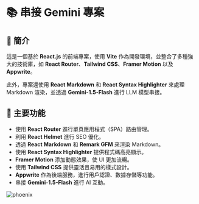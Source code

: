 # 📚 串接 Gemini 專案

## 🌟 簡介
這是一個基於 **React.js** 的前端專案，使用 **Vite** 作為開發環境，並整合了多種強大的技術庫，如 **React Router**、**Tailwind CSS**、**Framer Motion** 以及 **Appwrite**。

此外，專案還使用 **React Markdown** 和 **React Syntax Highlighter** 來處理 Markdown 渲染，並透過 **Gemini-1.5-Flash** 進行 LLM 模型串接。

## 🎨 主要功能

- 使用 **React Router** 進行單頁應用程式（SPA）路由管理。
- 利用 **React Helmet** 進行 SEO 優化。
- 透過 **React Markdown** 和 **Remark GFM** 來渲染 Markdown。
- 使用 **React Syntax Highlighter** 提供程式碼高亮顯示。
- **Framer Motion** 添加動態效果，使 UI 更加流暢。
- 使用 **Tailwind CSS** 提供靈活且易用的樣式設計。
- **Appwrite** 作為後端服務，進行用戶認證、數據存儲等功能。
- 串接 **Gemini-1.5-Flash** 進行 AI 互動。


![phoenix](https://github.com/user-attachments/assets/e0b71804-0e10-4db6-8a2d-4fabc79dad2f)

